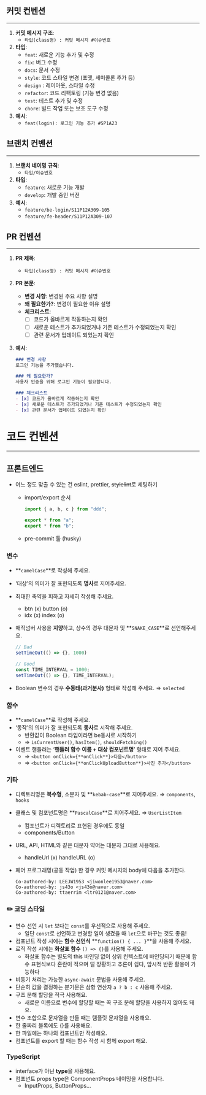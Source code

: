 ## 커밋 컨벤션

---

1. **커밋 메시지 구조**:
    - `타입(class명) : 커밋 메시지 #이슈번호`
2. **타입**:
    - `feat`: 새로운 기능 추가 및 수정
    - `fix`: 버그 수정
    - `docs`: 문서 수정
    - `style`: 코드 스타일 변경 (포맷, 세미콜론 추가 등)
    - `design` : 레이아웃, 스타일 수정
    - `refactor`: 코드 리팩토링 (기능 변경 없음)
    - `test`: 테스트 추가 및 수정
    - `chore`: 빌드 작업 또는 보조 도구 수정
3. **예시**:
    - `feat(login): 로그인 기능 추가 #SP1A23`

## 브랜치 컨벤션

---

1. **브랜치 네이밍 규칙**:
    - `타입/이슈번호`
2. **타입**:
    - `feature`: 새로운 기능 개발
    - `develop`: 개발 중인 버전
3. **예시**:
    - `feature/be-login/S11P12A309-105`
    - `feature/fe-header/S11P12A309-107`

## PR 컨벤션

---

1. **PR 제목**:
    - `타입(class명) : 커밋 메시지 #이슈번호`
2. **PR 본문**:
    - **변경 사항**: 변경된 주요 사항 설명
    - **왜 필요한가?**: 변경이 필요한 이유 설명
    - **체크리스트**:
        - [ ]  코드가 올바르게 작동하는지 확인
        - [ ]  새로운 테스트가 추가되었거나 기존 테스트가 수정되었는지 확인
        - [ ]  관련 문서가 업데이트 되었는지 확인
3. **예시**:
    
    ```markdown
    ### 변경 사항
    로그인 기능을 추가했습니다.
    
    ### 왜 필요한가?
    사용자 인증을 위해 로그인 기능이 필요합니다.
    
    ### 체크리스트
    - [x] 코드가 올바르게 작동하는지 확인
    - [x] 새로운 테스트가 추가되었거나 기존 테스트가 수정되었는지 확인
    - [x] 관련 문서가 업데이트 되었는지 확인
    ```
    

# 코드 컨벤션

---

## 프론트엔드

- 어느 정도 맞출 수 있는 건 eslint, prettier, ~~stylelint~~로 세팅하기
    - import/export 순서
        
        ```jsx
        import { a, b, c } from "ddd";
        
        export * from "a";
        export * from "b";
        ```
        
    - pre-commit 툴 (husky)

### 변수

- **`camelCase`**로 작성해 주세요.
- ‘대상’의 의미가 잘 표현되도록 **명사**로 지어주세요.
- 최대한 축약을 피하고 자세히 작성해 주세요.
    - btn (x) button (o)
    - idx (x) index (o)
- 매직넘버 사용을 **지양**하고, 상수의 경우 대문자 및 **`SNAKE_CASE`**로 선언해주세요.
    
    ```jsx
    // Bad
    setTimeOut(() => {}, 1000)
    
    // Good
    const TIME_INTERVAL = 1000;
    setTimeOut(() => {}, TIME_INTERVAL);
    ```
    
- Boolean 변수의 경우 **수동태(과거분사)** 형태로 작성해 주세요. ⇒ `selected`

### 함수

- **`camelCase`**로 작성해 주세요.
- ‘동작’의 의미가 잘 표현되도록 **동사**로 시작해 주세요.
    - 반환값이 Boolean 타입이라면 be동사로 시작하기
    - ⇒ `isCurrentUser()`, `hasItem()`, `shouldFetching()`
- 이벤트 핸들러는 ‘**핸들러 함수 이름 + 대상 컴포넌트명**’ 형태로 지어 주세요.
    - ⇒ `<button onClick={**onClick**}>다음</button>`
    - ⇒ `<button onClick={**onClickUploadButton**}>사진 추가</button>`

### 기타

- 디렉토리명은 **복수형**, 소문자 및 **`kebab-case`**로 지어주세요. ⇒ `components`, `hooks`
- 클래스 및 컴포넌트명은 **`PascalCase`**로 지어주세요. ⇒ `UserListItem`
    - 컴포넌트가 디렉토리로 표현된 경우에도 동일
    - components/Button
- URL, API, HTML와 같은 대문자 약어는 대문자 그대로 사용해요.
    - handleUrl (x) handleURL (o)
- 페어 프로그래밍(공동 작업) 한 경우 커밋 메시지의 body에 다음을 추가한다.
    
    ```
    Co-authored-by: LEEJW1953 <jiwonlee1953@naver.com>
    Co-authored-by: js43o <js43o@naver.com>
    Co-authored-by: ttaerrim <ltr0121@naver.com>
    ```
    

### ✏️ 코딩 스타일

- 변수 선언 시 `let` 보다는 `const`를 우선적으로 사용해 주세요.
    - 일단 `const`로 선언하고 변경할 일이 생겼을 때 `let`으로 바꾸는 것도 좋음!
- 컴포넌트 작성 시에는 **함수 선언식** **`function() { ... }`**을 사용해 주세요.
- 로직 작성 시에는 **화살표 함수** `() => {}`를 사용해 주세요.
    - 화살표 함수는 별도의 this 바인딩 없이 상위 컨텍스트에 바인딩되기 때문에 함수 표현식보다 혼란이 적으며 덜 장황하고 추론이 쉽다, 암시적 반환 활용이 가능하다
- 비동기 처리는 가능한 `async-await` 문법을 사용해 주세요.
- 단순히 값을 결정하는 분기문은 삼항 연산자 `a ? b : c` 사용해 주세요.
- 구조 분해 할당을 적극 사용해요.
    - 새로운 이름으로 변수에 할당할 때는 꼭 구조 분해 할당을 사용하지 않아도 돼요.
- 변수 조합으로 문자열을 만들 때는 템플릿 문자열을 사용해요.
- 한 줄짜리 블록에도 {}를 사용해요.
- 한 파일에는 하나의 컴포넌트만 작성해요.
- 컴포넌트를 export 할 때는 함수 작성 시 함께 export 해요.

### TypeScript

- interface가 아닌 **type**을 사용해요.
- 컴포넌트 props type은 ComponentProps 네이밍을 사용합니다.
    - InputProps, ButtonProps…